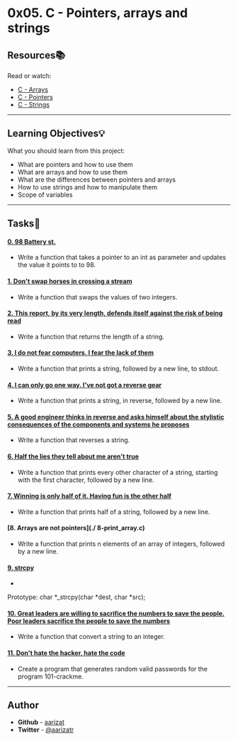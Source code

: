 # 0x05. C - Pointers, arrays and strings

## Resources:books:
Read or watch:
* [C - Arrays](https://intranet.hbtn.io/rltoken/JDzn5TfvFN41WKKvjOfvTg)
* [C - Pointers](https://intranet.hbtn.io/rltoken/9CA1cUi3AxHOszdncsKC7g)
* [C - Strings](https://intranet.hbtn.io/rltoken/VBdJIrssmpg5YLOfoGTVnA)

---
## Learning Objectives:bulb:
What you should learn from this project:

* What are pointers and how to use them
* What are arrays and how to use them
* What are the differences between pointers and arrays
* How to use strings and how to manipulate them
* Scope of variables

---

## Tasks:pencil:

#### [0. 98 Battery st.](./0-reset_to_98.c)
* Write a function that takes a pointer to an int as parameter and updates the value it points to to 98.


#### [1. Don't swap horses in crossing a stream](./1-swap.c)
* Write a function that swaps the values of two integers.


#### [2. This report, by its very length, defends itself against the risk of being read](./2-strlen.c)
* Write a function that returns the length of a string.


#### [3. I do not fear computers. I fear the lack of them](./3-puts.c)
* Write a function that prints a string, followed by a new line, to stdout.


#### [4. I can only go one way. I've not got a reverse gear](./4-print_rev.c)
* Write a function that prints a string, in reverse, followed by a new line.


#### [5. A good engineer thinks in reverse and asks himself about the stylistic consequences of the components and systems he proposes](./5-rev_string.c)
* Write a function that reverses a string.  


#### [6. Half the lies they tell about me aren't true](./6-puts2.c)
* Write a function that prints every other character of a string, starting with the first character, followed by a new line.


#### [7. Winning is only half of it. Having fun is the other half](./7-puts_half.c)
* Write a function that prints half of a string, followed by a new line.


#### [8. Arrays are not pointers](./ 8-print_array.c)
* Write a function that prints n elements of an array of integers, followed by a new line.


#### [9. strcpy](./9-strcpy.c)
* 
Prototype: char *_strcpy(char *dest, char *src); 



#### [10. Great leaders are willing to sacrifice the numbers to save the people. Poor leaders sacrifice the people to save the numbers](./100-atoi.c)
* Write a function that convert a string to an integer.


#### [11. Don't hate the hacker, hate the code](./101-keygen.c)
* Create a program that generates random valid passwords for the program 101-crackme.

---

## Author
* **Github** - [aarizat](https://github.com/aarizat)
* **Twitter** - [@aarizatr](https://twitter.com/aarizatr)